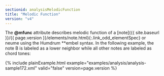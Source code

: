 ```yaml
---
sectionid: analysisMelodicFunction
title: "Melodic Function"
version: "v4"
---
```




The **@mfunc** attribute describes melodic function of a [note]({{ site.baseurl }}/{{ page.version }}/elements/note.html){:.link_odd_elementSpec}
or neume using the Humdrum **embel syntax. In the following example, the note B is
labeled
as a lower neighbor while all other notes are labeled as chord tones:

{% include plainExample.html example="examples/analysis/analysis-sample172.xml" valid="false" version=page.version %}


